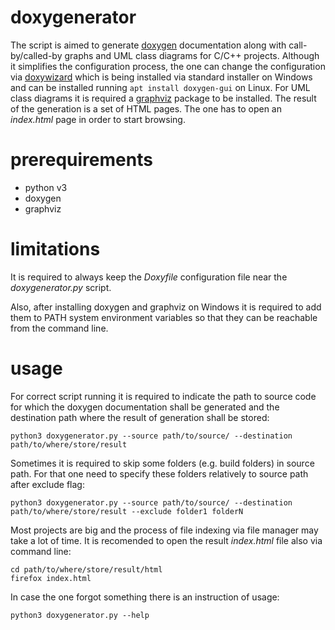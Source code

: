 # doxygenerator

The script is aimed to generate [doxygen](https://doxygen.nl/) documentation along with call-by/called-by graphs and UML class diagrams for C/C++ projects.
Although it simplifies the configuration process, the one can change the configuration via [doxywizard](https://www.doxygen.nl/manual/doxywizard_usage.html) which is being installed via standard installer on Windows and can be installed running `apt install doxygen-gui` on Linux. For UML class diagrams it is required a [graphviz](https://graphviz.org/) package to be installed. The result of the generation is a set of HTML pages. The one has to open an _index.html_ page in order to start browsing.

# prerequirements

- python v3
- doxygen
- graphviz

# limitations

It is required to always keep the _Doxyfile_ configuration file near the _doxygenerator.py_ script.

Also, after installing doxygen and graphviz on Windows it is required to add them to PATH system environment variables so that they can be reachable from the command line.

# usage

For correct script running it is required to indicate the path to source code for which the doxygen documentation shall be generated and the destination path where the result of generation shall be stored:
```
python3 doxygenerator.py --source path/to/source/ --destination path/to/where/store/result
```
Sometimes it is required to skip some folders (e.g. build folders) in source path. For that one need to specify these folders relatively to source path after exclude flag:
```
python3 doxygenerator.py --source path/to/source/ --destination path/to/where/store/result --exclude folder1 folderN
```
Most projects are big and the process of file indexing via file manager may take a lot of time. It is recomended to open the result _index.html_ file also via command line:
```
cd path/to/where/store/result/html
firefox index.html
```
In case the one forgot something there is an instruction of usage:
```
python3 doxygenerator.py --help
```